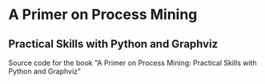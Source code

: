 # A Primer on Process Mining
## Practical Skills with Python and Graphviz

Source code for the book "A Primer on Process Mining: Practical Skills with Python and Graphviz"
